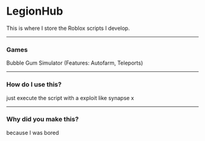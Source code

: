 # LegionHub

This is where I store the Roblox scripts I develop.

------------

### Games
Bubble Gum Simulator (Features: Autofarm, Teleports)



------------

### How do I use this?
just execute the script with a exploit like synapse x

--------------

### Why did you make this?

because I was bored

